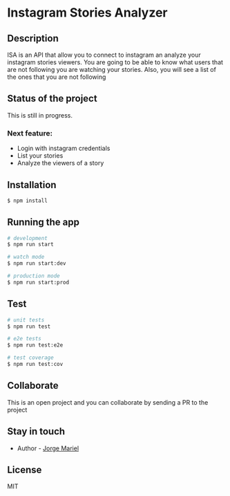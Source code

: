 # Instagram Stories Analyzer

## Description

ISA is an API that allow you to connect to instagram an analyze your instagram stories viewers.
You are going to be able to know what users that are not following you are watching your stories.
Also, you will see a list of the ones that you are not following

## Status of the project

This is still in progress.
### Next feature:
- Login with instagram credentials
- List your stories
- Analyze the viewers of a story

## Installation

```bash
$ npm install
```

## Running the app

```bash
# development
$ npm run start

# watch mode
$ npm run start:dev

# production mode
$ npm run start:prod
```

## Test

```bash
# unit tests
$ npm run test

# e2e tests
$ npm run test:e2e

# test coverage
$ npm run test:cov
```

## Collaborate

This is an open project and you can collaborate by sending a PR to the project

## Stay in touch

- Author - [Jorge Mariel](https://jorgemariel.com)

## License

MIT
